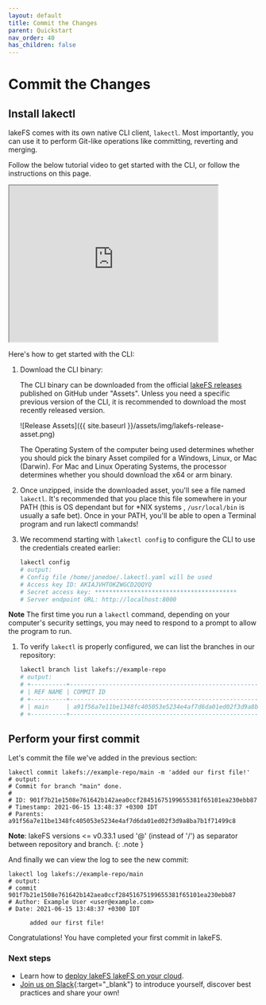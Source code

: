 ```yaml
---
layout: default
title: Commit the Changes
parent: Quickstart
nav_order: 40
has_children: false
---
```


# Commit the Changes

## Install lakectl

lakeFS comes with its own native CLI client, `lakectl`. 
Most importantly, you can use it to perform Git-like operations like committing, reverting and merging.

Follow the below tutorial video to get started with the CLI, or follow the instructions on this page.

<iframe width="420" height="315" src="https://www.youtube.com/embed/8nO7RT411nA"></iframe>

Here's how to get started with the CLI:

  1. Download the CLI binary:

     The CLI binary can be downloaded from the official [lakeFS releases](https://github.com/treeverse/lakeFS/releases) published on GitHub under "Assets". Unless you need a specific previous version of the CLI, it is recommended to download the most recently released version.

      ![Release Assets]({{ site.baseurl }}/assets/img/lakefs-release-asset.png)

     The Operating System of the computer being used determines whether you should pick the binary Asset compiled for a Windows, Linux, or Mac (Darwin). For Mac and Linux Operating Systems, the processor determines whether you should download the x64 or arm binary. 
  
  
  1. Once unzipped, inside the downloaded asset, you'll see a file named `lakectl`. It's recommended that you place this file somewhere in your PATH (this is OS dependant but for *NIX systems , `/usr/local/bin` is usually a safe bet). Once in your PATH, you'll be able to open a Terminal program and run lakectl commands!

  1. We recommend starting with `lakectl config` to configure the CLI to use the credentials created earlier:

     ```bash
     lakectl config
     # output:
     # Config file /home/janedoe/.lakectl.yaml will be used
     # Access key ID: AKIAJVHTOKZWGCD2QQYQ
     # Secret access key: ****************************************
     # Server endpoint URL: http://localhost:8000
     ```
   **Note** The first time you run a `lakectl` command, depending on your computer's security settings, you may need to respond to a prompt to allow the program to run. 

  1. To verify `lakectl` is properly configured, we can list the branches in our repository:

     ```bash
     lakectl branch list lakefs://example-repo
     # output:
     # +----------+------------------------------------------------------------------+
     # | REF NAME | COMMIT ID                                                        |
     # +----------+------------------------------------------------------------------+
     # | main     | a91f56a7e11be1348fc405053e5234e4af7d6da01ed02f3d9a8ba7b1f71499c8 |
     # +----------+------------------------------------------------------------------+
     ```
  
## Perform your first commit

Let's commit the file we've added in the previous section:

```
lakectl commit lakefs://example-repo/main -m 'added our first file!'
# output:
# Commit for branch "main" done.
# 
# ID: 901f7b21e1508e761642b142aea0ccf28451675199655381f65101ea230ebb87
# Timestamp: 2021-06-15 13:48:37 +0300 IDT
# Parents: a91f56a7e11be1348fc405053e5234e4af7d6da01ed02f3d9a8ba7b1f71499c8
```

**Note**: lakeFS versions <= v0.33.1 used '@' (instead of '/') as separator between repository and branch.
{: .note }

And finally we can view the log to see the new commit:
```
lakectl log lakefs://example-repo/main
# output:  
# commit 901f7b21e1508e761642b142aea0ccf28451675199655381f65101ea230ebb87
# Author: Example User <user@example.com>
# Date: 2021-06-15 13:48:37 +0300 IDT
  
      added our first file! 
```

Congratulations! You have completed your first commit in lakeFS.

### Next steps

* Learn how to [deploy lakeFS lakeFS on your cloud](../deploy/index.md).
* [Join us on Slack](https://lakefs.io/slack){:target="_blank"} to introduce yourself, discover best practices and share your own!
